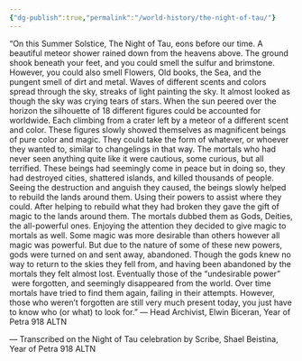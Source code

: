 ```yaml
---
{"dg-publish":true,"permalink":"/world-history/the-night-of-tau/"}
---
```



“On this Summer Solstice, The Night of Tau, eons before our time. A beautiful meteor shower rained down from the heavens above. The ground shook beneath your feet, and you could smell the sulfur and brimstone. However, you could also smell Flowers, Old books, the Sea, and the pungent smell of dirt and metal. Waves of different scents and colors spread through the sky, streaks of light painting the sky. It almost looked as though the sky was crying tears of stars. When the sun peered over the horizon the silhouette of 18 different figures could be accounted for worldwide. Each climbing from a crater left by a meteor of a different scent and color. These figures slowly showed themselves as magnificent beings of pure color and magic. They could take the form of whatever, or whoever they wanted to, similar to changelings in that way. The mortals who had never seen anything quite like it were cautious, some curious, but all terrified. These beings had seemingly come in peace but in doing so, they had destroyed cities, shattered islands, and killed thousands of people. Seeing the destruction and anguish they caused, the beings slowly helped to rebuild the lands around them. Using their powers to assist where they could. After helping to rebuild what they had broken they gave the gift of magic to the lands around them. The mortals dubbed them as Gods, Deities, the all-powerful ones. Enjoying the attention they decided to give magic to mortals as well. Some magic was more desirable than others however all magic was powerful. But due to the nature of some of these new powers, gods were turned on and sent away, abandoned. Though the gods knew no way to return to the skies they fell from, and having been abandoned by the mortals they felt almost lost. Eventually those of the “undesirable power”  were forgotten, and seemingly disappeared from the world. Over time mortals have tried to find them again, failing in their attempts. However, those who weren’t forgotten are still very much present today, you just have to know who (or what) to look for.” — Head Archivist, Elwin Biceran, Year of Petra 918 ALTN

— Transcribed on the Night of Tau celebration by Scribe, Shael Beistina, Year of Petra 918 ALTN